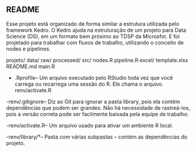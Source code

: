 ## README

Esse projeto está organizado de forma similar a estrutura utilizada pelo framework Kedro. O Kedro ajuda na estruturação de um projeto para Data Science (DS), em um formato bem próximo ao TDSP da Microsfot. E foi projetado para trabalhar com fluxos de trabalho, utilizando o conceito de nodes e pipelines.

projeto/
    data/
        raw/
        processed/
    src/
        nodes.R
        pipeline.R
    excel/
        template.xlsx
    README.md
    main.R


- .Rprofile– Um arquivo executado pelo RStudio toda vez que você carrega ou recarrega uma sessão do R. Ele chama o arquivo. renv/activate.R

-renv/.gitignore– Diz ao Git para ignorar a pasta library, pois ela contém dependências que podem ser grandes. Não há necessidade de rastreá-los, pois a versão correta pode ser facilmente baixada pela equipe de trabalho.

-renv/activate.R– Um arquivo usado para ativar um ambiente R local.

-renv/library/*– Pasta com várias subpastas – contém as dependências do projeto.
